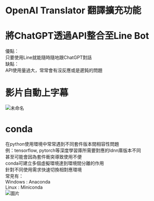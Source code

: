# OpenAI Translator 翻譯擴充功能

# 將ChatGPT透過API整合至Line Bot
  優點：  
    只要使用Line就能隨時隨地跟ChatGPT對話  
  缺點：  
    API使用量過大，常常會有沒反應或是遲鈍的問題  
# 影片自動上字幕
  ![未命名](https://github.com/Bernie3852/My-note/assets/27776034/aa2c6245-2b11-4828-ad00-6706a6a3c79c)

# conda
  在python使用環境中常常遇到不同套件版本間相容性問題  
  例：tensorflow, pytorch等深度學習庫所需要對應的ldnn庫版本不同  
  甚至可能會因為套件衝突導致使用不便  
  conda可建立多個虛擬環境達到環境間分離的作用  
  針對不同使用需求快速切換相對應環境  
  常見有：  
    Windows : Anaconda  
    Linux : Miniconda  
    ![圖片](https://github.com/Bernie3852/My-note/assets/27776034/4f6d01db-9ac7-44dc-a7ea-6ed9bde203a1)
